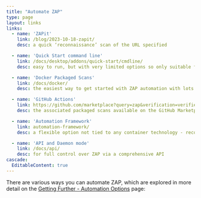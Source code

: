 ```yaml
---
title: "Automate ZAP"
type: page
layout: links
links:
  - name: 'ZAPit'
    link: /blog/2023-10-18-zapit/
    desc: a quick ‘reconnaissance’ scan of the URL specified

  - name: 'Quick Start command line'
    link: /docs/desktop/addons/quick-start/cmdline/
    desc: easy to run, but with very limited options so only suitable for simple scans

  - name: 'Docker Packaged Scans'
    link: /docs/docker/
    desc: the easiest way to get started with ZAP automation with lots of flexibility

  - name: 'GitHub Actions'
    link: https://github.com/marketplace?query=zap&verification=verified_creator
    desc: the associated packaged scans available on the GitHub Marketplace

  - name: 'Automation Framework'
    link: automation-framework/
    desc: a flexible option not tied to any container technology - recommended for most non-trivial automation

  - name: 'API and Daemon mode'
    link: /docs/api/
    desc: for full control over ZAP via a comprehensive API
cascade:
  EditableContent: true
---
```

There are various ways you can automate ZAP, which are explored in more detail on the 
[Getting Further - Automation Options](/docs/getting-further/automation/automation-options/) page:


